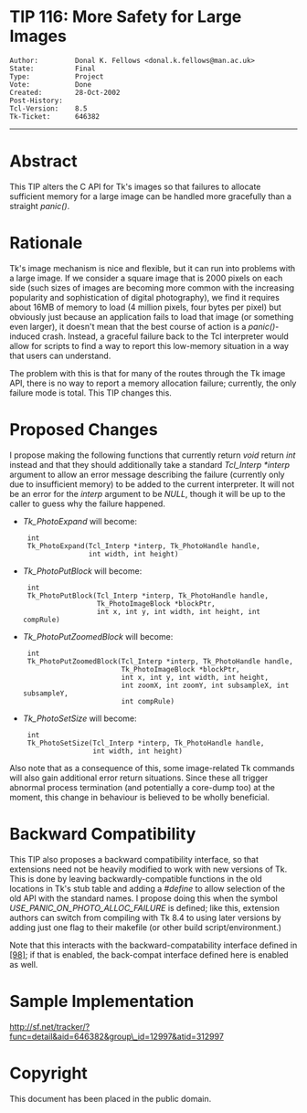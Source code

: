 # TIP 116: More Safety for Large Images
	Author:         Donal K. Fellows <donal.k.fellows@man.ac.uk>
	State:          Final
	Type:           Project
	Vote:           Done
	Created:        28-Oct-2002
	Post-History:   
	Tcl-Version:    8.5
	Tk-Ticket:      646382
-----

# Abstract

This TIP alters the C API for Tk's images so that failures to allocate
sufficient memory for a large image can be handled more gracefully
than a straight _panic\(\)_.

# Rationale

Tk's image mechanism is nice and flexible, but it can run into
problems with a large image.  If we consider a square image that is
2000 pixels on each side \(such sizes of images are becoming more
common with the increasing popularity and sophistication of digital
photography\), we find it requires about 16MB of memory to load \(4
million pixels, four bytes per pixel\) but obviously just because an
application fails to load that image \(or something even larger\), it
doesn't mean that the best course of action is a _panic\(\)_-induced
crash.  Instead, a graceful failure back to the Tcl interpreter would
allow for scripts to find a way to report this low-memory situation in
a way that users can understand.

The problem with this is that for many of the routes through the Tk
image API, there is no way to report a memory allocation failure;
currently, the only failure mode is total.  This TIP changes this.

# Proposed Changes

I propose making the following functions that currently return
_void_ return _int_ instead and that they should additionally take
a standard _Tcl\_Interp \*interp_ argument to allow an error message
describing the failure \(currently only due to insufficient memory\) to
be added to the current interpreter.  It will not be an error for the
_interp_ argument to be _NULL_, though it will be up to the caller
to guess why the failure happened.

 * _Tk\_PhotoExpand_ will become:

		int
		Tk_PhotoExpand(Tcl_Interp *interp, Tk_PhotoHandle handle,
		               int width, int height)

 * _Tk\_PhotoPutBlock_ will become:

		int
		Tk_PhotoPutBlock(Tcl_Interp *interp, Tk_PhotoHandle handle,
		                 Tk_PhotoImageBlock *blockPtr,
		                 int x, int y, int width, int height, int compRule)

 * _Tk\_PhotoPutZoomedBlock_ will become:

		int
		Tk_PhotoPutZoomedBlock(Tcl_Interp *interp, Tk_PhotoHandle handle,
		                       Tk_PhotoImageBlock *blockPtr,
		                       int x, int y, int width, int height,
		                       int zoomX, int zoomY, int subsampleX, int subsampleY,
		                       int compRule)

 * _Tk\_PhotoSetSize_ will become:

		int
		Tk_PhotoSetSize(Tcl_Interp *interp, Tk_PhotoHandle handle,
		                int width, int height)

Also note that as a consequence of this, some image-related Tk
commands will also gain additional error return situations.  Since
these all trigger abnormal process termination \(and potentially a
core-dump too\) at the moment, this change in behaviour is believed to
be wholly beneficial.

# Backward Compatibility

This TIP also proposes a backward compatibility interface, so that
extensions need not be heavily modified to work with new versions of
Tk.  This is done by leaving backwardly-compatible functions in the
old locations in Tk's stub table and adding a _\#define_ to allow
selection of the old API with the standard names.  I propose doing this
when the symbol _USE\_PANIC\_ON\_PHOTO\_ALLOC\_FAILURE_ is defined; like
this, extension authors can switch from compiling with Tk 8.4 to using
later versions by adding just one flag to their makefile \(or other build
script/environment.\)

Note that this interacts with the backward-compatability interface
defined in [[98]](98.md); if that is enabled, the back-compat interface defined
here is enabled as well.

# Sample Implementation

<http://sf.net/tracker/?func=detail&aid=646382&group\_id=12997&atid=312997>

# Copyright

This document has been placed in the public domain.

